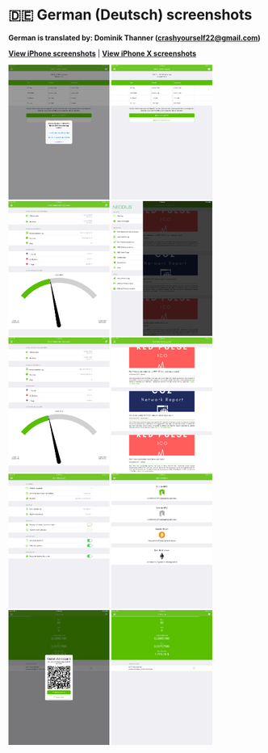 # 🇩🇪 German (Deutsch) screenshots

**German is translated by: Dominik Thanner (crashyourself22@gmail.com)**

[**View iPhone screenshots**](../iPhone/german-screenshots.md) | [**View iPhone X screenshots**](../iPhone+X/german-screenshots.md)

<img src="screen-gas-calculation-options.png" width="200" alt="GAS Berechnung - Wähle eine Methode aus"> <img src="screen-gas-calculation.png" width="200" alt="GAS Berechnung"> <img src="screen-gas-market-info.png" width="200" alt="GAS Marktinformationen"> <img src="screen-menu.png" width="200" alt="Neodius"> <img src="screen-neo-market-info.png" width="200" alt="NEO Marktinformationen"> <img src="screen-neo-news-today.png" width="200" alt="NEO News Today"> <img src="screen-settings.png" width="200" alt="Einstellungen"> <img src="screen-tip-jar.png" width="200" alt="Spendenbox"> <img src="screen-wallet-qr-code.png" width="200" alt="Aktuelle Wallets - Adresse teilen"> <img src="screen-wallet.png" width="200" alt="Aktuelle Wallets">